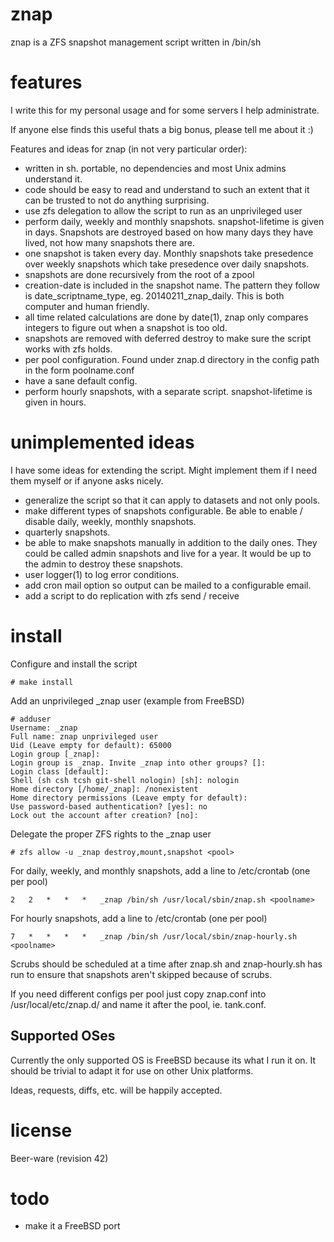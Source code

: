 znap
====
znap is a ZFS snapshot management script written in /bin/sh


features
========
I write this for my personal usage and for some servers I help administrate. 

If anyone else finds this useful thats a big bonus, please tell me about it :) 

Features and ideas for znap (in not very particular order):
- written in sh. portable, no dependencies and most Unix admins understand it.
- code should be easy to read and understand to such an extent that it can be 
  trusted to not do anything surprising.
- use zfs delegation to allow the script to run as an unprivileged user
- perform daily, weekly and monthly snapshots. snapshot-lifetime is given in days. 
  Snapshots are destroyed based on how many days they have lived, not how many 
  snapshots there are.
- one snapshot is taken every day. Monthly snapshots take presedence over weekly 
  snapshots which take presedence over daily snapshots.
- snapshots are done recursively from the root of a zpool
- creation-date is included in the snapshot name. The pattern they follow is 
  date_scriptname_type, eg. 20140211_znap_daily. This is both computer and 
  human friendly.
- all time related calculations are done by date(1), znap only compares integers 
  to figure out when a snapshot is too old.
- snapshots are removed with deferred destroy to make sure the script works with 
  zfs holds.
- per pool configuration. Found under znap.d directory in the config path in
  the form poolname.conf
- have a sane default config.
- perform hourly snapshots, with a separate script. snapshot-lifetime is given 
  in hours.


unimplemented ideas
===================
I have some ideas for extending the script. Might implement them if I need them myself 
or if anyone asks nicely.
- generalize the script so that it can apply to datasets and not only pools.
- make different types of snapshots configurable. Be able to enable / disable daily, 
  weekly, monthly snapshots.
- quarterly snapshots.
- be able to make snapshots manually in addition to the daily ones. They could be 
  called admin snapshots and live for a year. It would be up to the admin to destroy 
  these snapshots.
- user logger(1) to log error conditions.
- add cron mail option so output can be mailed to a configurable email.
- add a script to do replication with zfs send / receive


install
=======

Configure and install the script
```
# make install
```

Add an unprivileged _znap user (example from FreeBSD)
```
# adduser
Username: _znap
Full name: znap unprivileged user
Uid (Leave empty for default): 65000
Login group [_znap]:
Login group is _znap. Invite _znap into other groups? []:
Login class [default]:
Shell (sh csh tcsh git-shell nologin) [sh]: nologin
Home directory [/home/_znap]: /nonexistent
Home directory permissions (Leave empty for default):
Use password-based authentication? [yes]: no
Lock out the account after creation? [no]:
```

Delegate the proper ZFS rights to the _znap user
```
# zfs allow -u _znap destroy,mount,snapshot <pool> 
```

For daily, weekly, and monthly snapshots, add a line to /etc/crontab (one per pool)
```
2   2   *   *   *   _znap /bin/sh /usr/local/sbin/znap.sh <poolname>
```

For hourly snapshots, add a line to /etc/crontab (one per pool)
```
7   *   *   *   *   _znap /bin/sh /usr/local/sbin/znap-hourly.sh <poolname>
```
Scrubs should be scheduled at a time after znap.sh and znap-hourly.sh has 
run to ensure that snapshots aren't skipped because of scrubs.

If you need different configs per pool just copy znap.conf into 
/usr/local/etc/znap.d/ and name it after the pool, ie. tank.conf.


Supported OSes
--------------
Currently the only supported OS is FreeBSD because its what I run it on. 
It should be trivial to adapt it for use on other Unix platforms.

Ideas, requests, diffs, etc. will be happily accepted.


license
=======
Beer-ware (revision 42)


todo
====
- make it a FreeBSD port
